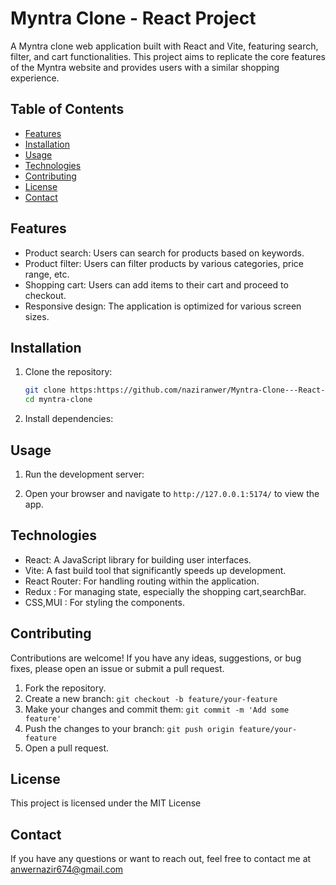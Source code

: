 # Myntra Clone - React Project

A Myntra clone web application built with React and Vite, featuring search, filter, and cart functionalities. This project aims to replicate the core features of the Myntra website and provides users with a similar shopping experience.

## Table of Contents

- [Features](#features)
- [Installation](#installation)
- [Usage](#usage)
- [Technologies](#technologies)
- [Contributing](#contributing)
- [License](#license)
- [Contact](#contact)

## Features

- Product search: Users can search for products based on keywords.
- Product filter: Users can filter products by various categories, price range, etc.
- Shopping cart: Users can add items to their cart and proceed to checkout.
- Responsive design: The application is optimized for various screen sizes.

## Installation

1. Clone the repository:

   ```bash
   git clone https:https://github.com/naziranwer/Myntra-Clone---React-Project---js6j5hrb2fc9
   cd myntra-clone
   ```

2. Install dependencies:

## Usage

1. Run the development server:

2. Open your browser and navigate to `http://127.0.0.1:5174/` to view the app.

## Technologies

- React: A JavaScript library for building user interfaces.
- Vite: A fast build tool that significantly speeds up development.
- React Router: For handling routing within the application.
- Redux : For managing state, especially the shopping cart,searchBar.
- CSS,MUI : For styling the components.

## Contributing

Contributions are welcome! If you have any ideas, suggestions, or bug fixes, please open an issue or submit a pull request.

1. Fork the repository.
2. Create a new branch: `git checkout -b feature/your-feature`
3. Make your changes and commit them: `git commit -m 'Add some feature'`
4. Push the changes to your branch: `git push origin feature/your-feature`
5. Open a pull request.

## License

This project is licensed under the MIT License

## Contact

If you have any questions or want to reach out, feel free to contact me at anwernazir674@gmail.com
